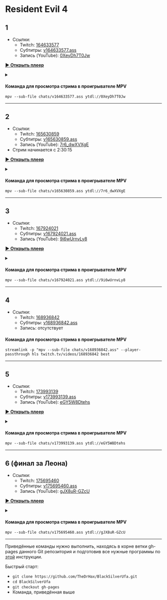 <!-- video.js -->
<link href="https://cdnjs.cloudflare.com/ajax/libs/video.js/6.3.3/video-js.css" rel="stylesheet">
<script src="https://cdnjs.cloudflare.com/ajax/libs/video.js/6.3.3/video.js"></script>
<!-- videojs-youtube -->
<script src="https://cdnjs.cloudflare.com/ajax/libs/videojs-youtube/2.4.1/Youtube.js"></script>
<!-- libjass -->
<link href="https://cdn.jsdelivr.net/npm/libjass@0.11.0/libjass.css" rel="stylesheet">
<script src="https://cdn.jsdelivr.net/npm/libjass@0.11.0/libjass.js"></script>
<!-- videojs-ass -->
<link href="https://cdn.jsdelivr.net/npm/videojs-ass@0.8.0/src/videojs.ass.css" rel="stylesheet">
<script src="https://cdn.jsdelivr.net/npm/videojs-ass@0.8.0/src/videojs.ass.js"></script>
<!-- videojs-resolution-switcher -->
<script src="https://cdn.jsdelivr.net/npm/videojs-resolution-switcher@0.4.2/lib/videojs-resolution-switcher.min.js"></script>

<style>
  .main-content {
    padding: 2rem;
    max-width: 72rem;
  }
</style>

# Resident Evil 4
 
## 1

* Ссылки:
  * Twitch: [164633577](https://www.twitch.tv/videos/164633577)
  * Субтитры: [v164633577.ass](../chats/v164633577.ass)
  * Запись (YouTube): [0XeyDh7T0Jw](https://www.youtube.com/watch?v=0XeyDh7T0Jw)

<a href="/src/player.html?v=0XeyDh7T0Jw&s=164633577" onclick="return openPlayer0()" id="button-0">**▶ Открыть плеер**</a>

<script>
  var player0
  function openPlayer0() {
    player0 = videojs("player-0", {
      controls: true, nativeControlsForTouch: false,
      width: 640, height: 360, fluid: true,
      plugins: {
        ass: {
          src: ["../chats/v164633577.ass"],
          delay: -0.1,
        },
        videoJsResolutionSwitcher: {
          default: 'high',
          dynamicLabel: true
        }
      },
      techOrder: ["youtube"],
      sources: [{
        "type": "video/youtube",
        "src": "https://www.youtube.com/watch?v=0XeyDh7T0Jw"
      }]
    });
    document.getElementById("spoiler-0").click();
    document.getElementById("button-0").remove();
    return false;
  }
</script>

<details>
  <summary id="spoiler-0"></summary>

  <div class="player-wrapper" style="margin-top: 32px">
    <video id="player-0" class="video-js vjs-default-skin vjs-big-play-centered" />
  </div>
</details> 

#### Команда для просмотра стрима в проигрывателе MPV

```
mpv --sub-file chats/v164633577.ass ytdl://0XeyDh7T0Jw
```

---- 
 
## 2

* Ссылки:
  * Twitch: [165630859](https://www.twitch.tv/videos/165630859)
  * Субтитры: [v165630859.ass](../chats/v165630859.ass)
  * Запись (YouTube): [7r6_dwXVXgE](https://www.youtube.com/watch?v=7r6_dwXVXgE)
* Стрим начинается с  <a onclick="player1.currentTime(9015)">2:30:15</a> 

<a href="/src/player.html?v=7r6_dwXVXgE&s=165630859" onclick="return openPlayer1()" id="button-1">**▶ Открыть плеер**</a>

<script>
  var player1
  function openPlayer1() {
    player1 = videojs("player-1", {
      controls: true, nativeControlsForTouch: false,
      width: 640, height: 360, fluid: true,
      plugins: {
        ass: {
          src: ["../chats/v165630859.ass"],
          delay: -0.1,
        },
        videoJsResolutionSwitcher: {
          default: 'high',
          dynamicLabel: true
        }
      },
      techOrder: ["youtube"],
      sources: [{
        "type": "video/youtube",
        "src": "https://www.youtube.com/watch?v=7r6_dwXVXgE"
      }]
    });
    document.getElementById("spoiler-1").click();
    document.getElementById("button-1").remove();
      player1.currentTime(9015)
    return false;
  }
</script>

<details>
  <summary id="spoiler-1"></summary>

  <div class="player-wrapper" style="margin-top: 32px">
    <video id="player-1" class="video-js vjs-default-skin vjs-big-play-centered" />
  </div>
</details> 

#### Команда для просмотра стрима в проигрывателе MPV

```
mpv --sub-file chats/v165630859.ass ytdl://7r6_dwXVXgE
```

---- 
 
## 3

* Ссылки:
  * Twitch: [167924021](https://www.twitch.tv/videos/167924021)
  * Субтитры: [v167924021.ass](../chats/v167924021.ass)
  * Запись (YouTube): [9i6wUrnvLy8](https://www.youtube.com/watch?v=9i6wUrnvLy8)

<a href="/src/player.html?v=9i6wUrnvLy8&s=167924021" onclick="return openPlayer2()" id="button-2">**▶ Открыть плеер**</a>

<script>
  var player2
  function openPlayer2() {
    player2 = videojs("player-2", {
      controls: true, nativeControlsForTouch: false,
      width: 640, height: 360, fluid: true,
      plugins: {
        ass: {
          src: ["../chats/v167924021.ass"],
          delay: -0.1,
        },
        videoJsResolutionSwitcher: {
          default: 'high',
          dynamicLabel: true
        }
      },
      techOrder: ["youtube"],
      sources: [{
        "type": "video/youtube",
        "src": "https://www.youtube.com/watch?v=9i6wUrnvLy8"
      }]
    });
    document.getElementById("spoiler-2").click();
    document.getElementById("button-2").remove();
    return false;
  }
</script>

<details>
  <summary id="spoiler-2"></summary>

  <div class="player-wrapper" style="margin-top: 32px">
    <video id="player-2" class="video-js vjs-default-skin vjs-big-play-centered" />
  </div>
</details> 

#### Команда для просмотра стрима в проигрывателе MPV

```
mpv --sub-file chats/v167924021.ass ytdl://9i6wUrnvLy8
```

---- 
 
## 4

* Ссылки:
  * Twitch: [168936842](https://www.twitch.tv/videos/168936842)
  * Субтитры: [v168936842.ass](../chats/v168936842.ass)
  * Запись: отсутствует

#### Команда для просмотра стрима в проигрывателе MPV

```
streamlink -p "mpv --sub-file chats/v168936842.ass" --player-passthrough hls twitch.tv/videos/168936842 best
```

---- 
 
## 5

* Ссылки:
  * Twitch: [173993139](https://www.twitch.tv/videos/173993139)
  * Субтитры: [v173993139.ass](../chats/v173993139.ass)
  * Запись (YouTube): [eGY5W8Dtehs](https://www.youtube.com/watch?v=eGY5W8Dtehs)

<a href="/src/player.html?v=eGY5W8Dtehs&s=173993139" onclick="return openPlayer4()" id="button-4">**▶ Открыть плеер**</a>

<script>
  var player4
  function openPlayer4() {
    player4 = videojs("player-4", {
      controls: true, nativeControlsForTouch: false,
      width: 640, height: 360, fluid: true,
      plugins: {
        ass: {
          src: ["../chats/v173993139.ass"],
          delay: -0.1,
        },
        videoJsResolutionSwitcher: {
          default: 'high',
          dynamicLabel: true
        }
      },
      techOrder: ["youtube"],
      sources: [{
        "type": "video/youtube",
        "src": "https://www.youtube.com/watch?v=eGY5W8Dtehs"
      }]
    });
    document.getElementById("spoiler-4").click();
    document.getElementById("button-4").remove();
    return false;
  }
</script>

<details>
  <summary id="spoiler-4"></summary>

  <div class="player-wrapper" style="margin-top: 32px">
    <video id="player-4" class="video-js vjs-default-skin vjs-big-play-centered" />
  </div>
</details> 

#### Команда для просмотра стрима в проигрывателе MPV

```
mpv --sub-file chats/v173993139.ass ytdl://eGY5W8Dtehs
```

---- 
 
## 6 (финал за Леона)

* Ссылки:
  * Twitch: [175695460](https://www.twitch.tv/videos/175695460)
  * Субтитры: [v175695460.ass](../chats/v175695460.ass)
  * Запись (YouTube): [gJX8uR-GZcU](https://www.youtube.com/watch?v=gJX8uR-GZcU)

<a href="/src/player.html?v=gJX8uR-GZcU&s=175695460" onclick="return openPlayer5()" id="button-5">**▶ Открыть плеер**</a>

<script>
  var player5
  function openPlayer5() {
    player5 = videojs("player-5", {
      controls: true, nativeControlsForTouch: false,
      width: 640, height: 360, fluid: true,
      plugins: {
        ass: {
          src: ["../chats/v175695460.ass"],
          delay: -0.1,
        },
        videoJsResolutionSwitcher: {
          default: 'high',
          dynamicLabel: true
        }
      },
      techOrder: ["youtube"],
      sources: [{
        "type": "video/youtube",
        "src": "https://www.youtube.com/watch?v=gJX8uR-GZcU"
      }]
    });
    document.getElementById("spoiler-5").click();
    document.getElementById("button-5").remove();
    return false;
  }
</script>

<details>
  <summary id="spoiler-5"></summary>

  <div class="player-wrapper" style="margin-top: 32px">
    <video id="player-5" class="video-js vjs-default-skin vjs-big-play-centered" />
  </div>
</details> 

#### Команда для просмотра стрима в проигрывателе MPV

```
mpv --sub-file chats/v175695460.ass ytdl://gJX8uR-GZcU
```

---- 
 
Приведённые команды нужно выполнить, находясь в корне ветки gh-pages данного Git репозитория и подготовив все нужные программы по [этой](../tutorials/watch-online.md) инструкции.

Быстрый старт:
* `git clone https://github.com/TheDrHax/BlackSilverUfa.git`
* `cd BlackSilverUfa`
* `git checkout gh-pages`
* Команда, приведённая выше